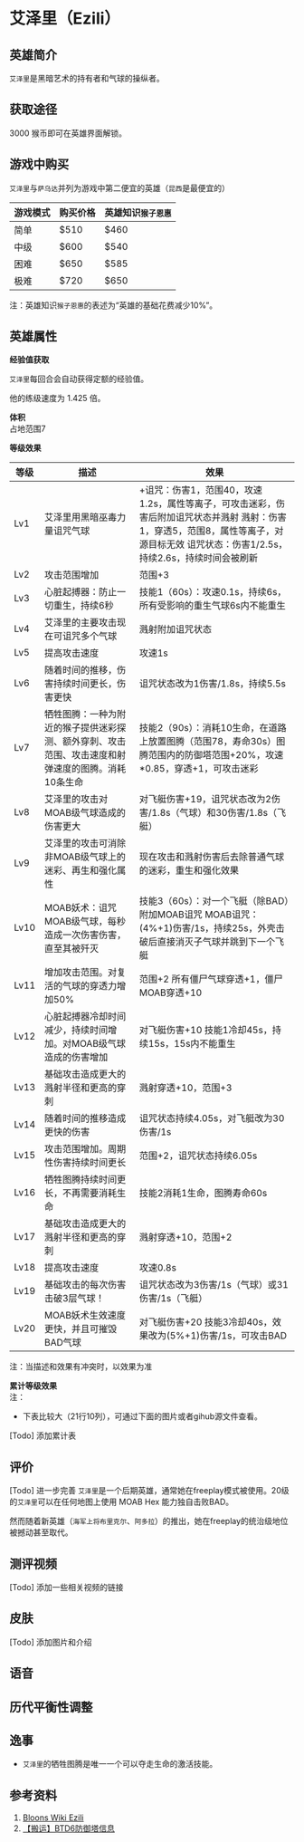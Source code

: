 # 艾泽里（Ezili）
## 英雄简介
`艾泽里`是黑暗艺术的持有者和气球的操纵者。

## 获取途径
3000 猴币即可在英雄界面解锁。

## 游戏中购买
`艾泽里`与`萨乌达`并列为游戏中第二便宜的英雄（`昆西`是最便宜的）

| 游戏模式 | 购买价格 | 英雄知识`猴子恩惠` | 
| - | - | - |
| 简单 | $510 | $460 |
| 中级 | $600 | $540 |
| 困难 | $650 | $585 |
| 极难 | $720 | $650 |

注：英雄知识`猴子恩惠`的表述为“英雄的基础花费减少10%”。


## 英雄属性
**经验值获取**

`艾泽里`每回合会自动获得定额的经验值。

他的练级速度为 1.425 倍。

**体积**  
占地范围7

**等级效果**

| 等级 | 描述 | 效果|
| - | - | - |
Lv1 | 艾泽里用黑暗巫毒力量诅咒气球 | +诅咒：伤害1，范围40，攻速1.2s，属性等离子，可攻击迷彩，伤害后附加诅咒状态并溅射 溅射：伤害1，穿透5，范围8，属性等离子，对源目标无效 诅咒状态：伤害1/2.5s，持续2.6s，持续时间会被刷新 |
Lv2 | 攻击范围增加 | 范围+3 |
Lv3 | 心脏起搏器：防止一切重生，持续6秒 | 技能1（60s）：攻速0.1s，持续6s，所有受影响的重生气球6s内不能重生 |
Lv4 | 艾泽里的主要攻击现在可诅咒多个气球 | 溅射附加诅咒状态 |
Lv5 | 提高攻击速度 | 攻速1s |
Lv6 | 随着时间的推移，伤害持续时间更长，伤害更快 | 诅咒状态改为1伤害/1.8s，持续5.5s |
Lv7 | 牺牲图腾：一种为附近的猴子提供迷彩探测、额外穿刺、攻击范围、攻击速度和射弹速度的图腾。消耗10条生命 | 技能2（90s）：消耗10生命，在道路上放置图腾（范围78，寿命30s）图腾范围内的防御塔范围+20%，攻速*0.85，穿透+1，可攻击迷彩 |
Lv8 | 艾泽里的攻击对MOAB级气球造成的伤害更大 | 对飞艇伤害+19，诅咒状态改为2伤害/1.8s（气球）和30伤害/1.8s（飞艇） |
Lv9 | 艾泽里的攻击可消除非MOAB级气球上的迷彩、再生和强化属性 | 现在攻击和溅射伤害后去除普通气球的迷彩，重生和强化效果 |
Lv10 | MOAB妖术：诅咒MOAB级气球，每秒造成一次伤害伤害，直至其被歼灭 | 技能3（60s）：对一个飞艇（除BAD）附加MOAB诅咒 MOAB诅咒：(4%+1)伤害/1s，持续25s，外壳击破后直接消灭子气球并跳到下一个飞艇 | 此技能的目标与英雄的目标设定有关，包括其跳跃 |
Lv11 | 增加攻击范围。对复活的气球的穿透力增加50% | 范围+2 所有僵尸气球穿透+1，僵尸MOAB穿透+10 |
Lv12 | 心脏起搏器冷却时间减少，持续时间增加。对MOAB级气球造成的伤害增加 | 对飞艇伤害+10 技能1冷却45s，持续15s，15s内不能重生 |
Lv13 | 基础攻击造成更大的溅射半径和更高的穿刺 | 溅射穿透+10，范围+3 |
Lv14 | 随着时间的推移造成更快的伤害 | 诅咒状态持续4.05s，对飞艇改为30伤害/1s |
Lv15 | 攻击范围增加。周期性伤害持续时间更长 | 范围+2，诅咒状态持续6.05s |
Lv16 | 牺牲图腾持续时间更长，不再需要消耗生命 | 技能2消耗1生命，图腾寿命60s |
Lv17 | 基础攻击造成更大的溅射半径和更高的穿刺 | 溅射穿透+10，范围+2 |
Lv18 | 提高攻击速度 | 攻速0.8s |
Lv19 | 基础攻击的每次伤害击破3层气球！ | 诅咒状态改为3伤害/1s（气球）或31伤害/1s（飞艇） |
Lv20 | MOAB妖术生效速度更快，并且可摧毁BAD气球 | 对飞艇伤害+20 技能3冷却40s，效果改为(5%+1)伤害/1s，可攻击BAD |

注：当描述和效果有冲突时，以效果为准

**累计等级效果**  
注：

- 下表比较大（21行10列），可通过下面的图片或者gihub源文件查看。

[Todo] 添加累计表

## 评价
[Todo] 进一步完善
`艾泽里`是一个后期英雄，通常她在freeplay模式被使用。20级的`艾泽里`可以在任何地图上使用 MOAB Hex 能力独自击败BAD。

然而随着新英雄（`海军上将布里克尔`、`阿多拉`）的推出，她在freeplay的统治级地位被撼动甚至取代。

## 测评视频
[Todo] 添加一些相关视频的链接

## 皮肤
[Todo] 添加图片和介绍

## 语音

## 历代平衡性调整

## 逸事
- `艾泽里`的牺牲图腾是唯一一个可以夺走生命的激活技能。


## 参考资料
1. [Bloons Wiki Ezili](https://bloons.fandom.com/wiki/Ezili)
2. [【搬运】BTD6防御塔信息](https://docs.qq.com/sheet/DVm9tcFl1ZndGd0Rv?tab=bb08j7)